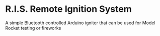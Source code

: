 # R.I.S. Remote Ignition System
A simple Bluetooth controlled Arduino igniter that can be used for Model Rocket testing or fireworks
